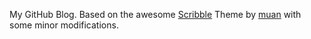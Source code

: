 My GitHub Blog. Based on the awesome
[Scribble](https://github.com/muan/scribble) Theme by
[muan](https://github.com/muan) with some minor modifications.
